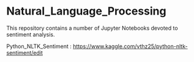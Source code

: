 # Natural_Language_Processing
This repository contains a number of Jupyter Notebooks devoted to sentiment analysis.

Python_NLTK_Sentiment : https://www.kaggle.com/vthz25/python-nltk-sentiment/edit
